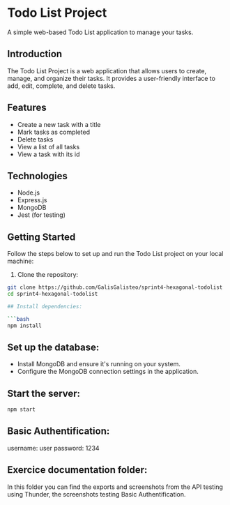 # Todo List Project

A simple web-based Todo List application to manage your tasks.

## Introduction

The Todo List Project is a web application that allows users to create, manage, and organize their tasks. It provides a user-friendly interface to add, edit, complete, and delete tasks.

## Features

- Create a new task with a title
- Mark tasks as completed
- Delete tasks
- View a list of all tasks
- View a task with its id

## Technologies

- Node.js
- Express.js
- MongoDB
- Jest (for testing)

## Getting Started

Follow the steps below to set up and run the Todo List project on your local machine:

1. Clone the repository:

```bash
git clone https://github.com/GalisGalisteo/sprint4-hexagonal-todolist
cd sprint4-hexagonal-todolist

## Install dependencies:

```bash
npm install
```

## Set up the database:

- Install MongoDB and ensure it's running on your system.
- Configure the MongoDB connection settings in the application.

## Start the server:
```bash
npm start
```

## Basic Authentification:

username: user
password: 1234

## Exercice documentation folder:

In this folder you can find the exports and screenshots from the API testing using Thunder, the screenshots testing Basic Authentification.
